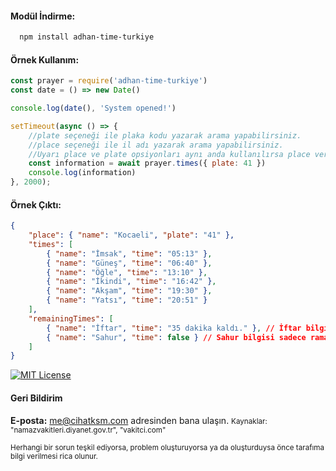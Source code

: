 #### Modül İndirme:

```bash
  npm install adhan-time-turkiye
```

#### Örnek Kullanım:
```js
const prayer = require('adhan-time-turkiye')
const date = () => new Date()

console.log(date(), 'System opened!')

setTimeout(async () => {
    //plate seçeneği ile plaka kodu yazarak arama yapabilirsiniz.
    //place seçeneği ile il adı yazarak arama yapabilirsiniz.
    //Uyarı place ve plate opsiyonları aynı anda kullanılırsa place verisi işlenir.
    const information = await prayer.times({ plate: 41 })
    console.log(information)
}, 2000);
```

#### Örnek Çıktı:
```json
{
    "place": { "name": "Kocaeli", "plate": "41" },
    "times": [
        { "name": "İmsak", "time": "05:13" },
        { "name": "Güneş", "time": "06:40" },
        { "name": "Öğle", "time": "13:10" },
        { "name": "İkindi", "time": "16:42" },
        { "name": "Akşam", "time": "19:30" },
        { "name": "Yatsı", "time": "20:51" }
    ],
    "remainingTimes": [
        { "name": "İftar", "time": "35 dakika kaldı." }, // İftar bilgisi sadece ramazanda mevcuttur.
        { "name": "Sahur", "time": false } // Sahur bilgisi sadece ramazanda mevcuttur.
    ]
}
```

[![MIT License](https://img.shields.io/badge/License-MIT-green.svg)](https://choosealicense.com/licenses/mit/)

#### Geri Bildirim

**E-posta:** me@cihatksm.com adresinden bana ulaşın.
<small>
Kaynaklar: "namazvakitleri.diyanet.gov.tr", "vakitci.com"
</small>

<small>
Herhangi bir sorun teşkil ediyorsa, problem oluşturuyorsa ya da oluşturduysa önce tarafıma bilgi verilmesi rica olunur.
</small>